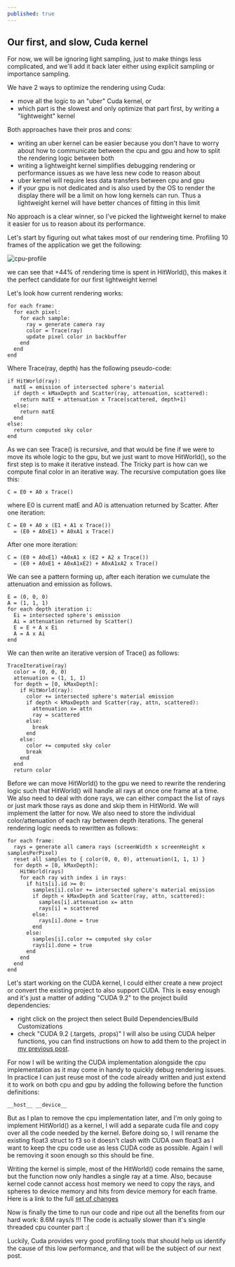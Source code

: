 ```yaml
---
published: true
---
```

## Our first, and slow, Cuda kernel

For now, we will be ignoring light sampling, just to make things less complicated, and we'll add it back later either using explicit sampling or importance sampling. 

We have 2 ways to optimize the rendering using Cuda:
- move all the logic to an "uber" Cuda kernel, or
- which part is the slowest and only optimize that part first, by writing a "lightweight" kernel

Both approaches have their pros and cons:
- writing an uber kernel can be easier because you don't have to worry about how to communicate between the cpu and gpu and how to split the rendering logic between both
- writing a lightweight kernel simplifies debugging rendering or performance issues as we have less new code to reason about
- uber kernel will require less data transfers between cpu and gpu
- if your gpu is not dedicated and is also used by the OS to render the display there will be a limit on how long kernels can run. Thus a lightweight kernel will have better chances of fitting in this limit

No approach is a clear winner, so I've picked the lightweight kernel to make it easier for us to reason about its performance. 

Let's start by figuring out what takes most of our rendering time. Profiling 10 frames of the application we get the following:

![cpu-profile]({{site.baseurl}}/images/CpuProfileWithoutLightSampling.png)

we can see that +44% of rendering time is spent in HitWorld(), this makes it the perfect candidate for our first lightweight kernel

Let's look how current rendering works:
```
for each frame:
  for each pixel:
    for each sample:
      ray = generate camera ray
      color = Trace(ray)
      update pixel color in backbuffer
    end
  end
end
```

Where Trace(ray, depth) has the following pseudo-code:
```
if HitWorld(ray):
  matE = emission of intersected sphere's material
  if depth < kMaxDepth and Scatter(ray, attenuation, scattered):
    return matE + attenuation x Trace(scattered, depth+1)
  else:
    return matE
  end
else:
  return computed sky color
end
```

As we can see Trace() is recursive, and that would be fine if we were to move its whole logic to the gpu, but we just want to move HitWorld(), so the first step is to make it iterative instead. The Tricky part is how can we compute final color in an iterative way. The recursive computation goes like this:
```
C = E0 + A0 x Trace() 
```
where E0 is current matE and A0 is attenuation returned by Scatter. After one iteration:
```
C = E0 + A0 x (E1 + A1 x Trace())
  = (E0 + A0xE1) + A0xA1 x Trace()
```
After one more iteration:
```
C = (E0 + A0xE1) +A0xA1 x (E2 + A2 x Trace())
  = (E0 + A0xE1 + A0xA1xE2) + A0xA1xA2 x Trace()
```
We can see a pattern forming up, after each iteration we cumulate the attenuation and emission as follows.
```
E = (0, 0, 0)
A = (1, 1, 1)
for each depth iteration i:
  Ei = intersected sphere's emission
  Ai = attenuation returned by Scatter()
  E = E + A x Ei
  A = A x Ai
end
```

We can then write an iterative version of Trace() as follows:
```
TraceIterative(ray)
  color = (0, 0, 0)
  attenuation = (1, 1, 1)
  for depth = [0, kMaxDepth]:
    if HitWorld(ray):
      color += intersected sphere's material emission
      if depth < kMaxDepth and Scatter(ray, attn, scattered):
        attenuation x= attn
        ray = scattered
      else:
        break
      end
    else:
      color += computed sky color
      break
    end
  end
  return color
```

Before we can move HitWorld() to the gpu we need to rewrite the rendering logic such that HitWorld() will handle all rays at once one frame at a time. We also need to deal with done rays, we can either compact the list of rays or just mark those rays as done and skip them in HitWorld. We will implement the latter for now. We also need to store the individual color/attenuation of each ray between depth iterations. The general rendering logic needs to rewritten as follows:
```
for each frame:
  rays = generate all camera rays (screenWidth x screenHeight x samplesPerPixel)
  reset all samples to { color(0, 0, 0), attenuation(1, 1, 1) }
  for depth = [0, kMaxDepth]:
    HitWorld(rays)
    for each ray with index i in rays:
      if hits[i].id >= 0:
        samples[i].color += intersected sphere's material emission
        if depth < kMaxDepth and Scatter(ray, attn, scattered):
          samples[i].attenuation x= attn
          rays[i] = scattered
        else:
          rays[i].done = true
        end
      else:
        samples[i].color += computed sky color
        rays[i].done = true
      end
    end
  end
end
```

Let's start working on the CUDA kernel, I could either create a new project or convert the existing project to also support CUDA. This is easy enough and it's just a matter of adding "CUDA 9.2" to the project build dependencies:
- right click on the project then select Build Dependencies/Build Customizations
- check "CUDA 9.2 (.targets, .props)"
I will also be using CUDA helper functions, you can find instructions on how to add them to the project in [my previous post](https://voxel-tracer.github.io/Your-First-Cuda-Project/).

For now I will be writing the CUDA implementation alongside the cpu implementation as it may come in handy to quickly debug rendering issues. In practice I can just reuse most of the code already written and just extend it to work on both cpu and gpu by adding the following before the function definitions:
```
__host__ __device__
```
But as I plan to remove the cpu implementation later, and I'm only going to implement HitWorld() as a kernel, I will add a separate cuda file and copy over all the code needed by the kernel. Before doing so, I will rename the existing float3 struct to f3 so it doesn't clash with CUDA own float3 as I want to keep the cpu code use as less CUDA code as possible. Again I will be removing it soon enough so this should be fine.

Writing the kernel is simple, most of the HitWorld() code remains the same, but the function now only handles a single ray at a time. Also, because kernel code cannot access host memory we need to copy the rays, and spheres to device memory and hits from device memory for each frame.
Here is a link to the full [set of changes](https://github.com/voxel-tracer/CudaPathTracer/commit/937cb3942eaf1abc56f171980ea942f46ac1544f)

Now is finally the time to run our code and ripe out all the benefits from our hard work: 8.6M rays/s !!! The code is actually slower than it's single threaded cpu counter part :(

Luckily, Cuda provides very good profiling tools that should help us identify the cause of this low performance, and that will be the subject of our next post.

